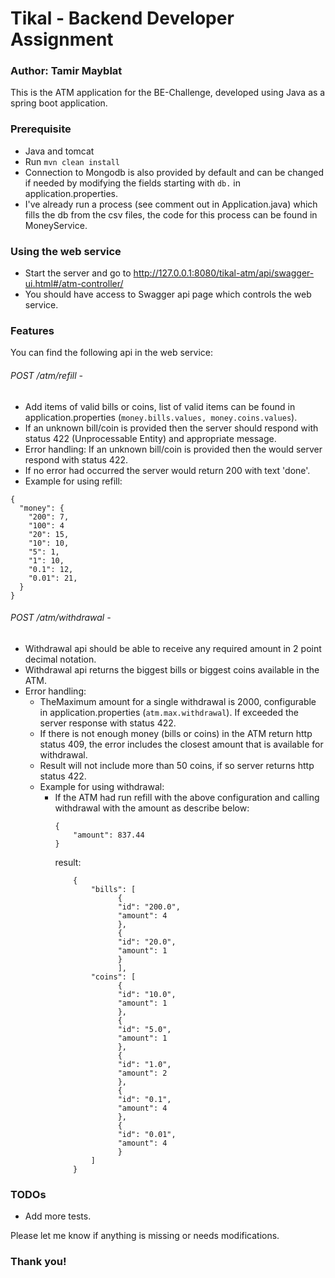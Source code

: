 # Tikal - Backend Developer Assignment
### Author: Tamir Mayblat

This is the ATM application for the BE-Challenge, developed using Java as a spring boot application.

### Prerequisite
* Java and tomcat
* Run ```mvn clean install```
* Connection to Mongodb is also provided by default and can be changed if needed by modifying the fields starting with ```db.``` in application.properties.
* I've already run a process (see comment out in Application.java) which fills the db from the csv files, the code for this process can be found in MoneyService.

### Using the web service
* Start the server and go to http://127.0.0.1:8080/tikal-atm/api/swagger-ui.html#/atm-controller/
* You should have access to Swagger api page which controls the web service.

### Features
You can find the following api in the web service:

###### POST /atm/refill -
* Add items of valid bills or coins, list of valid items can be found in application.properties (```money.bills.values, money.coins.values```).
* If an unknown bill/coin is provided then the server should respond with status 422 (Unprocessable Entity) and appropriate message.
* Error handling: If an unknown bill/coin is provided then the would server respond with status 422.
* If no error had occurred the server would return 200 with text 'done'.
* Example for using refill:
```
{
  "money": {
    "200": 7,
    "100": 4
    "20": 15,
    "10": 10,
    "5": 1,
    "1": 10,
    "0.1": 12,
    "0.01": 21,
  }
}
```

###### POST /atm/withdrawal -
* Withdrawal api should be able to receive any required amount in 2 point decimal notation.
* Withdrawal api returns the biggest bills or biggest coins available in the ATM.
* Error handling: 
  * TheMaximum amount for a single withdrawal is 2000, configurable in application.properties (```atm.max.withdrawal```). If exceeded the server response with status 422.
  * If there is not enough money (bills or coins) in the ATM return http status 409, the error includes the closest amount that is available for withdrawal.
  * Result will not include more than 50 coins, if so server returns http status 422.
  * Example for using withdrawal:
    * If the ATM had run refill with the above configuration and calling withdrawal with the amount as describe below:
      ```
      {
          "amount": 837.44
      }
      ```
      result: 
      ```
          {
              "bills": [
                    {
                    "id": "200.0",
                    "amount": 4
                    },
                    {
                    "id": "20.0",
                    "amount": 1
                    }
                    ],
              "coins": [
                    {
                    "id": "10.0",
                    "amount": 1
                    },
                    {
                    "id": "5.0",
                    "amount": 1
                    },
                    {
                    "id": "1.0",
                    "amount": 2
                    },
                    {
                    "id": "0.1",
                    "amount": 4
                    },
                    {
                    "id": "0.01",
                    "amount": 4
                    }
              ]
          }
      ```
    

### TODOs
* Add more tests.

Please let me know if anything is missing or needs modifications.
### Thank you!
